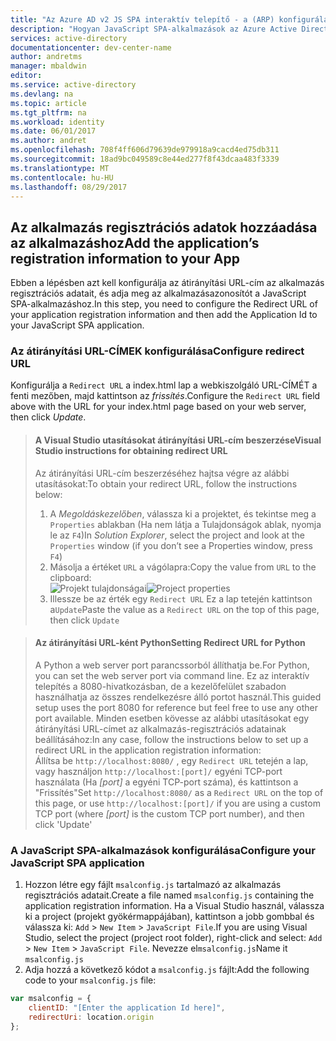 ```yaml
---
title: "Az Azure AD v2 JS SPA interaktív telepítő - a (ARP) konfigurálása |} Microsoft Docs"
description: "Hogyan JavaScript SPA-alkalmazások az Azure Active Directory-v2 végpontja (ARP) hozzáférési jogkivonatok igénylő API meghívása"
services: active-directory
documentationcenter: dev-center-name
author: andretms
manager: mbaldwin
editor: 
ms.service: active-directory
ms.devlang: na
ms.topic: article
ms.tgt_pltfrm: na
ms.workload: identity
ms.date: 06/01/2017
ms.author: andret
ms.openlocfilehash: 708f4ff606d79639de979918a9cacd4ed75db311
ms.sourcegitcommit: 18ad9bc049589c8e44ed277f8f43dcaa483f3339
ms.translationtype: MT
ms.contentlocale: hu-HU
ms.lasthandoff: 08/29/2017
---
```

## <a name="add-the-applications-registration-information-to-your-app"></a><span data-ttu-id="d1296-103">Az alkalmazás regisztrációs adatok hozzáadása az alkalmazáshoz</span><span class="sxs-lookup"><span data-stu-id="d1296-103">Add the application’s registration information to your App</span></span>

<span data-ttu-id="d1296-104">Ebben a lépésben azt kell konfigurálja az átirányítási URL-cím az alkalmazás regisztrációs adatait, és adja meg az alkalmazásazonosítót a JavaScript SPA-alkalmazáshoz.</span><span class="sxs-lookup"><span data-stu-id="d1296-104">In this step, you need to configure the Redirect URL of your application registration information and then add the Application Id to your JavaScript SPA application.</span></span>

### <a name="configure-redirect-url"></a><span data-ttu-id="d1296-105">Az átirányítási URL-CÍMEK konfigurálása</span><span class="sxs-lookup"><span data-stu-id="d1296-105">Configure redirect URL</span></span>

<span data-ttu-id="d1296-106">Konfigurálja a `Redirect URL` a index.html lap a webkiszolgáló URL-CÍMÉT a fenti mezőben, majd kattintson az *frissítés*.</span><span class="sxs-lookup"><span data-stu-id="d1296-106">Configure the `Redirect URL` field above with the URL for your index.html page based on your web server, then click *Update*.</span></span>


> #### <a name="visual-studio-instructions-for-obtaining-redirect-url"></a><span data-ttu-id="d1296-107">A Visual Studio utasításokat átirányítási URL-cím beszerzése</span><span class="sxs-lookup"><span data-stu-id="d1296-107">Visual Studio instructions for obtaining redirect URL</span></span>
> <span data-ttu-id="d1296-108">Az átirányítási URL-cím beszerzéséhez hajtsa végre az alábbi utasításokat:</span><span class="sxs-lookup"><span data-stu-id="d1296-108">To obtain your redirect URL, follow the instructions below:</span></span>
> 1.    <span data-ttu-id="d1296-109">A *Megoldáskezelőben*, válassza ki a projektet, és tekintse meg a `Properties` ablakban (Ha nem látja a Tulajdonságok ablak, nyomja le az `F4`)</span><span class="sxs-lookup"><span data-stu-id="d1296-109">In *Solution Explorer*, select the project and look at the `Properties` window (if you don’t see a Properties window, press `F4`)</span></span>
> 2.    <span data-ttu-id="d1296-110">Másolja a értéket `URL` a vágólapra:</span><span class="sxs-lookup"><span data-stu-id="d1296-110">Copy the value from `URL` to the clipboard:</span></span><br/> <span data-ttu-id="d1296-111">![Projekt tulajdonságai](media/active-directory-singlepageapp-javascriptspa-configure/vs-project-properties-screenshot.png)</span><span class="sxs-lookup"><span data-stu-id="d1296-111">![Project properties](media/active-directory-singlepageapp-javascriptspa-configure/vs-project-properties-screenshot.png)</span></span><br />
> 3.    <span data-ttu-id="d1296-112">Illessze be az érték egy `Redirect URL` Ez a lap tetején kattintson a`Update`</span><span class="sxs-lookup"><span data-stu-id="d1296-112">Paste the value as a `Redirect URL` on the top of this page, then click `Update`</span></span>

<p/>

> #### <a name="setting-redirect-url-for-python"></a><span data-ttu-id="d1296-113">Az átirányítási URL-ként Python</span><span class="sxs-lookup"><span data-stu-id="d1296-113">Setting Redirect URL for Python</span></span>
> <span data-ttu-id="d1296-114">A Python a web server port parancssorból állíthatja be.</span><span class="sxs-lookup"><span data-stu-id="d1296-114">For Python, you can set the web server port via command line.</span></span> <span data-ttu-id="d1296-115">Ez az interaktív telepítés a 8080-hivatkozásban, de a kezelőfelület szabadon használhatja az összes rendelkezésre álló portot használ.</span><span class="sxs-lookup"><span data-stu-id="d1296-115">This guided setup uses the port 8080 for reference but feel free to use any other port available.</span></span> <span data-ttu-id="d1296-116">Minden esetben kövesse az alábbi utasításokat egy átirányítási URL-címet az alkalmazás-regisztrációs adatainak beállításához:</span><span class="sxs-lookup"><span data-stu-id="d1296-116">In any case, follow the instructions below to set up a redirect URL in the application registration information:</span></span><br/>
> <span data-ttu-id="d1296-117">Állítsa be `http://localhost:8080/` , egy `Redirect URL` tetején a lap, vagy használjon `http://localhost:[port]/` egyéni TCP-port használata (Ha *[port]* a egyéni TCP-port száma), és kattintson a "Frissítés"</span><span class="sxs-lookup"><span data-stu-id="d1296-117">Set `http://localhost:8080/` as a `Redirect URL` on the top of this page, or use `http://localhost:[port]/` if you are using a custom TCP port (where *[port]* is the custom TCP port number), and then click 'Update'</span></span>

### <a name="configure-your-javascript-spa-application"></a><span data-ttu-id="d1296-118">A JavaScript SPA-alkalmazások konfigurálása</span><span class="sxs-lookup"><span data-stu-id="d1296-118">Configure your JavaScript SPA application</span></span>

1.  <span data-ttu-id="d1296-119">Hozzon létre egy fájlt `msalconfig.js` tartalmazó az alkalmazás regisztrációs adatait.</span><span class="sxs-lookup"><span data-stu-id="d1296-119">Create a file named `msalconfig.js` containing the application registration information.</span></span> <span data-ttu-id="d1296-120">Ha a Visual Studio használ, válassza ki a project (projekt gyökérmappájában), kattintson a jobb gombbal és válassza ki: `Add`  >  `New Item`  >  `JavaScript File`.</span><span class="sxs-lookup"><span data-stu-id="d1296-120">If you are using Visual Studio, select the project (project root folder), right-click and select: `Add` > `New Item` > `JavaScript File`.</span></span> <span data-ttu-id="d1296-121">Nevezze el`msalconfig.js`</span><span class="sxs-lookup"><span data-stu-id="d1296-121">Name it `msalconfig.js`</span></span>
2.  <span data-ttu-id="d1296-122">Adja hozzá a következő kódot a `msalconfig.js` fájlt:</span><span class="sxs-lookup"><span data-stu-id="d1296-122">Add the following code to your `msalconfig.js` file:</span></span>

```javascript
var msalconfig = {
    clientID: "[Enter the application Id here]",
    redirectUri: location.origin
};
``` 
